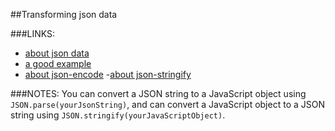 ##Transforming json data

###LINKS:
- [about json data](http://www.json.org/js.html)
- [a good example](http://stackoverflow.com/questions/9016546/transform-json-object-to-another-format-it)
- [about json-encode](http://php.net/manual/en/function.json-encode.php)
-[about json-stringify](https://developer.mozilla.org/es/docs/JavaScript/Referencia/Objetos_globales/JSON/stringify)


###NOTES:
You can convert a JSON string to a JavaScript object using `JSON.parse(yourJsonString)`, and can convert a JavaScript object to a JSON string using `JSON.stringify(yourJavaScriptObject)`.